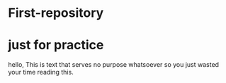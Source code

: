 # First-repository
# just for practice

hello, This is text that serves no purpose whatsoever so you just wasted your time reading this.

